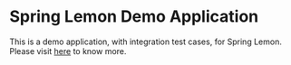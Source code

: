 # Spring Lemon Demo Application

This is a demo application, with integration test cases, for Spring Lemon. Please visit [here](https://github.com/naturalprogrammer/spring-lemon) to know more.